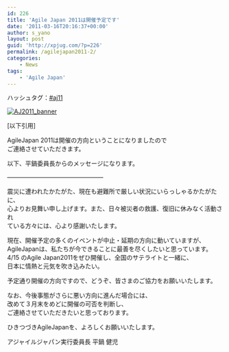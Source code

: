```yaml
---
id: 226
title: 'Agile Japan 2011は開催予定です'
date: '2011-03-16T20:16:37+00:00'
author: s_yano
layout: post
guid: 'http://xpjug.com/?p=226'
permalink: /agilejapan2011-2/
categories:
    - News
tags:
    - 'Agile Japan'
---
```


ハッシュタグ：[\#aj11](http://twitter.com/#!/search/%23aj11)

[![](http://xpjug.com/wp-content/uploads/2011/02/AJ2011_banner.jpg "AJ2011_banner")](http://www.agilejapan.org/)

\[以下引用\]

AgileJapan 2011は開催の方向ということになりましたので  
ご連絡させていただきます。

以下、平鍋委員長からのメッセージになります。

————————————————

震災に遭われたかたがた、現在も避難所で厳しい状況にいらっしゃるかたがたに、  
心よりお見舞い申し上げます。また、日々被災者の救護、復旧に休みなく活動され  
ている方々には、心より感謝いたします。

現在、開催予定の多くのイベントが中止・延期の方向に動いていますが、  
AgileJapanは、私たちが今できることに最善を尽くしたいと思っています。  
4/15 のAgile Japan2011をぜひ開催し、全国のサテライトと一緒に、  
日本に情熱と元気を吹き込みたい。

予定通り開催の方向ですので、どうぞ、皆さまのご協力をお願いいたします。

なお、今後事態がさらに悪い方向に進んだ場合には、  
改めて３月末をめどに開催の可否を判断し、  
ご連絡させていただきたいと思っております。

ひきつづきAgileJapanを、よろしくお願いいたします。

アジャイルジャパン実行委員長 平鍋 健児